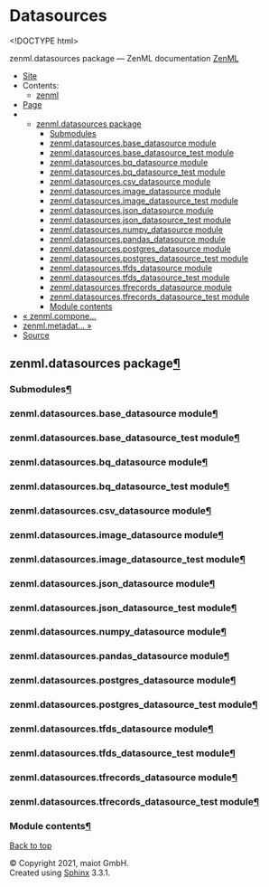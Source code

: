 # Datasources

&lt;!DOCTYPE html&gt;

zenml.datasources package — ZenML documentation  [ZenML](https://github.com/maiot-io/zenml/tree/d1fcfa3a8f41754dc05d773d2c196cf9d9b74f35/docs/sphinx_docs/_build/html/index.html)

*  [Site](https://github.com/maiot-io/zenml/tree/d1fcfa3a8f41754dc05d773d2c196cf9d9b74f35/docs/sphinx_docs/_build/html/index.html)
  * Contents:
    * [zenml](https://github.com/maiot-io/zenml/tree/d1fcfa3a8f41754dc05d773d2c196cf9d9b74f35/docs/sphinx_docs/_build/html/modules.html)
*  [Page](zenml.datasources.md)
  * * [zenml.datasources package](zenml.datasources.md)
      * [Submodules](zenml.datasources.md#submodules)
      * [zenml.datasources.base\_datasource module](zenml.datasources.md#zenml-datasources-base-datasource-module)
      * [zenml.datasources.base\_datasource\_test module](zenml.datasources.md#zenml-datasources-base-datasource-test-module)
      * [zenml.datasources.bq\_datasource module](zenml.datasources.md#zenml-datasources-bq-datasource-module)
      * [zenml.datasources.bq\_datasource\_test module](zenml.datasources.md#zenml-datasources-bq-datasource-test-module)
      * [zenml.datasources.csv\_datasource module](zenml.datasources.md#zenml-datasources-csv-datasource-module)
      * [zenml.datasources.image\_datasource module](zenml.datasources.md#zenml-datasources-image-datasource-module)
      * [zenml.datasources.image\_datasource\_test module](zenml.datasources.md#zenml-datasources-image-datasource-test-module)
      * [zenml.datasources.json\_datasource module](zenml.datasources.md#zenml-datasources-json-datasource-module)
      * [zenml.datasources.json\_datasource\_test module](zenml.datasources.md#zenml-datasources-json-datasource-test-module)
      * [zenml.datasources.numpy\_datasource module](zenml.datasources.md#zenml-datasources-numpy-datasource-module)
      * [zenml.datasources.pandas\_datasource module](zenml.datasources.md#zenml-datasources-pandas-datasource-module)
      * [zenml.datasources.postgres\_datasource module](zenml.datasources.md#zenml-datasources-postgres-datasource-module)
      * [zenml.datasources.postgres\_datasource\_test module](zenml.datasources.md#zenml-datasources-postgres-datasource-test-module)
      * [zenml.datasources.tfds\_datasource module](zenml.datasources.md#zenml-datasources-tfds-datasource-module)
      * [zenml.datasources.tfds\_datasource\_test module](zenml.datasources.md#zenml-datasources-tfds-datasource-test-module)
      * [zenml.datasources.tfrecords\_datasource module](zenml.datasources.md#zenml-datasources-tfrecords-datasource-module)
      * [zenml.datasources.tfrecords\_datasource\_test module](zenml.datasources.md#zenml-datasources-tfrecords-datasource-test-module)
      * [Module contents](zenml.datasources.md#module-contents)
* [ « zenml.compone...](zenml.components/zenml.components.transform_simple.md)
* [ zenml.metadat... »](zenml.metadata.md)
*  [Source](https://github.com/maiot-io/zenml/tree/d1fcfa3a8f41754dc05d773d2c196cf9d9b74f35/docs/sphinx_docs/_build/html/_sources/zenml.datasources.rst.txt)

## zenml.datasources package[¶](zenml.datasources.md#zenml-datasources-package)

### Submodules[¶](zenml.datasources.md#submodules)

### zenml.datasources.base\_datasource module[¶](zenml.datasources.md#zenml-datasources-base-datasource-module)

### zenml.datasources.base\_datasource\_test module[¶](zenml.datasources.md#zenml-datasources-base-datasource-test-module)

### zenml.datasources.bq\_datasource module[¶](zenml.datasources.md#zenml-datasources-bq-datasource-module)

### zenml.datasources.bq\_datasource\_test module[¶](zenml.datasources.md#zenml-datasources-bq-datasource-test-module)

### zenml.datasources.csv\_datasource module[¶](zenml.datasources.md#zenml-datasources-csv-datasource-module)

### zenml.datasources.image\_datasource module[¶](zenml.datasources.md#zenml-datasources-image-datasource-module)

### zenml.datasources.image\_datasource\_test module[¶](zenml.datasources.md#zenml-datasources-image-datasource-test-module)

### zenml.datasources.json\_datasource module[¶](zenml.datasources.md#zenml-datasources-json-datasource-module)

### zenml.datasources.json\_datasource\_test module[¶](zenml.datasources.md#zenml-datasources-json-datasource-test-module)

### zenml.datasources.numpy\_datasource module[¶](zenml.datasources.md#zenml-datasources-numpy-datasource-module)

### zenml.datasources.pandas\_datasource module[¶](zenml.datasources.md#zenml-datasources-pandas-datasource-module)

### zenml.datasources.postgres\_datasource module[¶](zenml.datasources.md#zenml-datasources-postgres-datasource-module)

### zenml.datasources.postgres\_datasource\_test module[¶](zenml.datasources.md#zenml-datasources-postgres-datasource-test-module)

### zenml.datasources.tfds\_datasource module[¶](zenml.datasources.md#zenml-datasources-tfds-datasource-module)

### zenml.datasources.tfds\_datasource\_test module[¶](zenml.datasources.md#zenml-datasources-tfds-datasource-test-module)

### zenml.datasources.tfrecords\_datasource module[¶](zenml.datasources.md#zenml-datasources-tfrecords-datasource-module)

### zenml.datasources.tfrecords\_datasource\_test module[¶](zenml.datasources.md#zenml-datasources-tfrecords-datasource-test-module)

### Module contents[¶](zenml.datasources.md#module-contents)

 [Back to top](zenml.datasources.md)

 © Copyright 2021, maiot GmbH.  
 Created using [Sphinx](http://sphinx-doc.org/) 3.3.1.  


